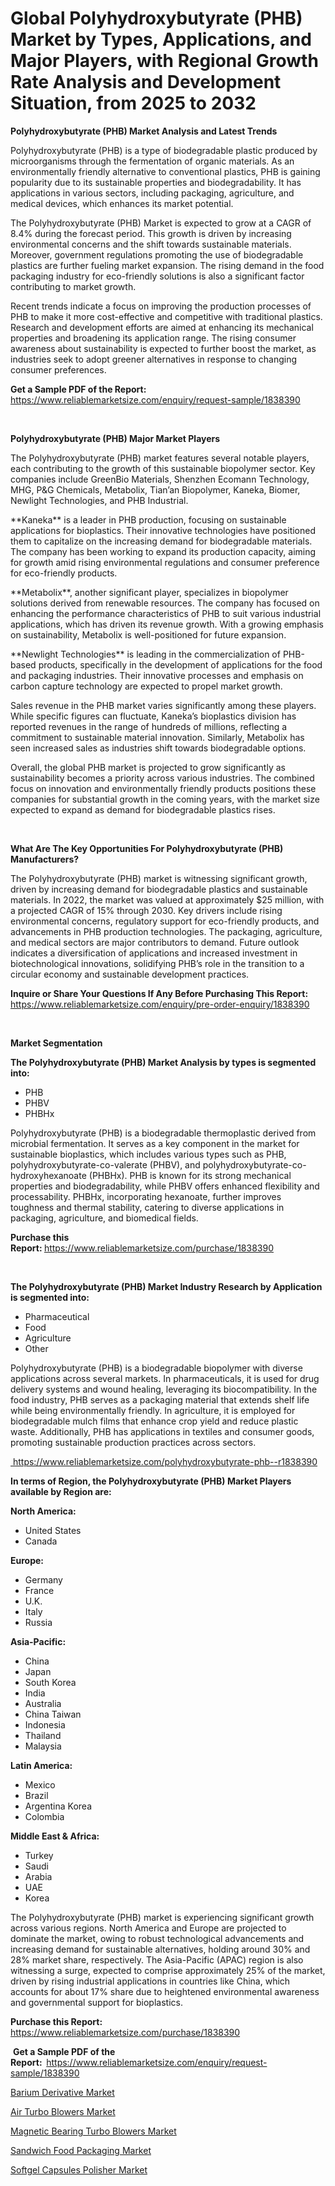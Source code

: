 <p><h1>Global Polyhydroxybutyrate (PHB) Market by Types, Applications, and Major Players, with Regional Growth Rate Analysis and Development Situation, from 2025 to 2032</h1></p><p><strong>Polyhydroxybutyrate (PHB) Market Analysis and Latest Trends</strong></p>
<p><p>Polyhydroxybutyrate (PHB) is a type of biodegradable plastic produced by microorganisms through the fermentation of organic materials. As an environmentally friendly alternative to conventional plastics, PHB is gaining popularity due to its sustainable properties and biodegradability. It has applications in various sectors, including packaging, agriculture, and medical devices, which enhances its market potential.</p><p>The Polyhydroxybutyrate (PHB) Market is expected to grow at a CAGR of 8.4% during the forecast period. This growth is driven by increasing environmental concerns and the shift towards sustainable materials. Moreover, government regulations promoting the use of biodegradable plastics are further fueling market expansion. The rising demand in the food packaging industry for eco-friendly solutions is also a significant factor contributing to market growth.</p><p>Recent trends indicate a focus on improving the production processes of PHB to make it more cost-effective and competitive with traditional plastics. Research and development efforts are aimed at enhancing its mechanical properties and broadening its application range. The rising consumer awareness about sustainability is expected to further boost the market, as industries seek to adopt greener alternatives in response to changing consumer preferences.</p></p>
<p><strong>Get a Sample PDF of the Report:&nbsp;</strong> <a href="https://www.reliablemarketsize.com/enquiry/request-sample/1838390?utm_campaign=1991&utm_medium=2&utm_source=Github&utm_content=ia&utm_term=03022025&utm_id=polyhydroxybutyrate-phb">https://www.reliablemarketsize.com/enquiry/request-sample/1838390</a></p>
<p>&nbsp;</p>
<p><strong>Polyhydroxybutyrate (PHB) Major Market Players</strong></p>
<p><p>The Polyhydroxybutyrate (PHB) market features several notable players, each contributing to the growth of this sustainable biopolymer sector. Key companies include GreenBio Materials, Shenzhen Ecomann Technology, MHG, P&G Chemicals, Metabolix, Tian’an Biopolymer, Kaneka, Biomer, Newlight Technologies, and PHB Industrial.</p><p>**Kaneka** is a leader in PHB production, focusing on sustainable applications for bioplastics. Their innovative technologies have positioned them to capitalize on the increasing demand for biodegradable materials. The company has been working to expand its production capacity, aiming for growth amid rising environmental regulations and consumer preference for eco-friendly products.</p><p>**Metabolix**, another significant player, specializes in biopolymer solutions derived from renewable resources. The company has focused on enhancing the performance characteristics of PHB to suit various industrial applications, which has driven its revenue growth. With a growing emphasis on sustainability, Metabolix is well-positioned for future expansion.</p><p>**Newlight Technologies** is leading in the commercialization of PHB-based products, specifically in the development of applications for the food and packaging industries. Their innovative processes and emphasis on carbon capture technology are expected to propel market growth.</p><p>Sales revenue in the PHB market varies significantly among these players. While specific figures can fluctuate, Kaneka’s bioplastics division has reported revenues in the range of hundreds of millions, reflecting a commitment to sustainable material innovation. Similarly, Metabolix has seen increased sales as industries shift towards biodegradable options.</p><p>Overall, the global PHB market is projected to grow significantly as sustainability becomes a priority across various industries. The combined focus on innovation and environmentally friendly products positions these companies for substantial growth in the coming years, with the market size expected to expand as demand for biodegradable plastics rises.</p></p>
<p>&nbsp;</p>
<p><strong>What Are The Key Opportunities For Polyhydroxybutyrate (PHB) Manufacturers?</strong></p>
<p><p>The Polyhydroxybutyrate (PHB) market is witnessing significant growth, driven by increasing demand for biodegradable plastics and sustainable materials. In 2022, the market was valued at approximately $25 million, with a projected CAGR of 15% through 2030. Key drivers include rising environmental concerns, regulatory support for eco-friendly products, and advancements in PHB production technologies. The packaging, agriculture, and medical sectors are major contributors to demand. Future outlook indicates a diversification of applications and increased investment in biotechnological innovations, solidifying PHB’s role in the transition to a circular economy and sustainable development practices.</p></p>
<p><strong>Inquire or Share Your Questions If Any Before Purchasing This Report:</strong> <a href="https://www.reliablemarketsize.com/enquiry/pre-order-enquiry/1838390?utm_campaign=1991&utm_medium=2&utm_source=Github&utm_content=ia&utm_term=03022025&utm_id=polyhydroxybutyrate-phb">https://www.reliablemarketsize.com/enquiry/pre-order-enquiry/1838390</a></p>
<p>&nbsp;</p>
<p><strong>Market Segmentation</strong></p>
<p><strong>The Polyhydroxybutyrate (PHB) Market Analysis by types is segmented into:</strong></p>
<p><ul><li>PHB</li><li>PHBV</li><li>PHBHx</li></ul></p>
<p><p>Polyhydroxybutyrate (PHB) is a biodegradable thermoplastic derived from microbial fermentation. It serves as a key component in the market for sustainable bioplastics, which includes various types such as PHB, polyhydroxybutyrate-co-valerate (PHBV), and polyhydroxybutyrate-co-hydroxyhexanoate (PHBHx). PHB is known for its strong mechanical properties and biodegradability, while PHBV offers enhanced flexibility and processability. PHBHx, incorporating hexanoate, further improves toughness and thermal stability, catering to diverse applications in packaging, agriculture, and biomedical fields.</p></p>
<p><strong>Purchase this Report:&nbsp;</strong><a href="https://www.reliablemarketsize.com/purchase/1838390?utm_campaign=1991&utm_medium=2&utm_source=Github&utm_content=ia&utm_term=03022025&utm_id=polyhydroxybutyrate-phb">https://www.reliablemarketsize.com/purchase/1838390</a></p>
<p>&nbsp;</p>
<p><strong>The Polyhydroxybutyrate (PHB) Market Industry Research by Application is segmented into:</strong></p>
<p><ul><li>Pharmaceutical</li><li>Food</li><li>Agriculture</li><li>Other</li></ul></p>
<p><p>Polyhydroxybutyrate (PHB) is a biodegradable biopolymer with diverse applications across several markets. In pharmaceuticals, it is used for drug delivery systems and wound healing, leveraging its biocompatibility. In the food industry, PHB serves as a packaging material that extends shelf life while being environmentally friendly. In agriculture, it is employed for biodegradable mulch films that enhance crop yield and reduce plastic waste. Additionally, PHB has applications in textiles and consumer goods, promoting sustainable production practices across sectors.</p></p>
<p><a href="https://www.reliablemarketsize.com/polyhydroxybutyrate-phb--r1838390?utm_campaign=1991&utm_medium=2&utm_source=Github&utm_content=ia&utm_term=03022025&utm_id=polyhydroxybutyrate-phb">&nbsp;https://www.reliablemarketsize.com/polyhydroxybutyrate-phb--r1838390</a></p>
<p><strong>In terms of Region, the Polyhydroxybutyrate (PHB) Market Players available by Region are:</strong></p>
<p>
    <p> <strong> North America: </strong>
        <ul>
            <li>United States</li>
            <li>Canada</li>
        </ul>
        </p> 
    <p> <strong> Europe: </strong>
        <ul>
            <li>Germany</li>
            <li>France</li>
            <li>U.K.</li>
            <li>Italy</li>
            <li>Russia</li>
        </ul>
        </p> 
    <p> <strong> Asia-Pacific: </strong>
        <ul>
            <li>China</li>
            <li>Japan</li>
            <li>South Korea</li>
            <li>India</li>
            <li>Australia</li>
            <li>China Taiwan</li>
            <li>Indonesia</li>
            <li>Thailand</li>
            <li>Malaysia</li>
        </ul>
        </p> 
    <p> <strong> Latin America: </strong>
        <ul>
            <li>Mexico</li>
            <li>Brazil</li>
            <li>Argentina Korea</li>
            <li>Colombia</li>
        </ul>
        </p> 
    <p> <strong> Middle East & Africa: </strong>
        <ul>
            <li>Turkey</li>
            <li>Saudi</li>
            <li>Arabia</li>
            <li>UAE</li>
            <li>Korea</li>
        </ul>
    </p>
    </p>
<p><p>The Polyhydroxybutyrate (PHB) market is experiencing significant growth across various regions. North America and Europe are projected to dominate the market, owing to robust technological advancements and increasing demand for sustainable alternatives, holding around 30% and 28% market share, respectively. The Asia-Pacific (APAC) region is also witnessing a surge, expected to comprise approximately 25% of the market, driven by rising industrial applications in countries like China, which accounts for about 17% share due to heightened environmental awareness and governmental support for bioplastics.</p></p>
<p><strong>Purchase this Report: </strong><a href="https://www.reliablemarketsize.com/purchase/1838390?utm_campaign=1991&utm_medium=2&utm_source=Github&utm_content=ia&utm_term=03022025&utm_id=polyhydroxybutyrate-phb">https://www.reliablemarketsize.com/purchase/1838390</a></p>
<p>&nbsp;<strong>Get a Sample PDF of the Report:&nbsp;&nbsp;</strong><a href="https://www.reliablemarketsize.com/enquiry/request-sample/1838390?utm_campaign=1991&utm_medium=2&utm_source=Github&utm_content=ia&utm_term=03022025&utm_id=polyhydroxybutyrate-phb">https://www.reliablemarketsize.com/enquiry/request-sample/1838390</a></p>
<p><strong></strong></p>
<p><p><a href="https://github.com/YashRP12/Market-Research-Report-List-7/blob/main/barium-derivative-market.md?utm_campaign=1991&utm_medium=2&utm_source=Github&utm_content=ia&utm_term=03022025&utm_id=polyhydroxybutyrate-phb">Barium Derivative Market</a></p><p><a href="https://www.linkedin.com/pulse/air-turbo-blowers-market-segmentation-geographical-regions-z1ase?utm_campaign=1991&utm_medium=2&utm_source=Github&utm_content=ia&utm_term=03022025&utm_id=polyhydroxybutyrate-phb">Air Turbo Blowers Market</a></p><p><a href="https://www.linkedin.com/pulse/magnetic-bearing-turbo-blowers-market-size-cagr-58-current-ahjee?utm_campaign=1991&utm_medium=2&utm_source=Github&utm_content=ia&utm_term=03022025&utm_id=polyhydroxybutyrate-phb">Magnetic Bearing Turbo Blowers Market</a></p><p><a href="https://www.linkedin.com/pulse/sandwich-food-packaging-industry-resonance-136-amplification-2iwee?utm_campaign=1991&utm_medium=2&utm_source=Github&utm_content=ia&utm_term=03022025&utm_id=polyhydroxybutyrate-phb">Sandwich Food Packaging Market</a></p><p><a href="https://www.linkedin.com/pulse/future-softgel-capsules-polisher-market-revenue-worth-cagr-144-4fhqe?utm_campaign=1991&utm_medium=2&utm_source=Github&utm_content=ia&utm_term=03022025&utm_id=polyhydroxybutyrate-phb">Softgel Capsules Polisher Market</a></p></p>